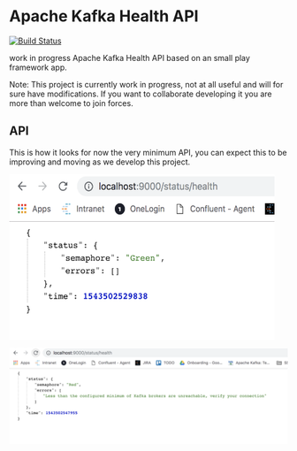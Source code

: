 # Apache Kafka Health API


[![Build Status](https://travis-ci.org/purbon/kafka-health-api.svg?branch=master)](https://travis-ci.org/purbon/kafka-health-api)


work in progress Apache Kafka Health API based on an small play framework app.

Note: This project is currently work in progress, not at all useful and will for 
sure have modifications. If you want to collaborate developing it you are more than welcome
to join forces.

## API

This is how it looks for now the very minimum API, you can expect this to be improving and moving 
as we develop this project.

<img src="https://raw.githubusercontent.com/purbon/kafka-health-api/master/img/KAFKA-health-api-green.png" align="center" height="300" width="480"/>

![alt text](img/KAFKA-health-api-red.png "KAFKA health api when red")

